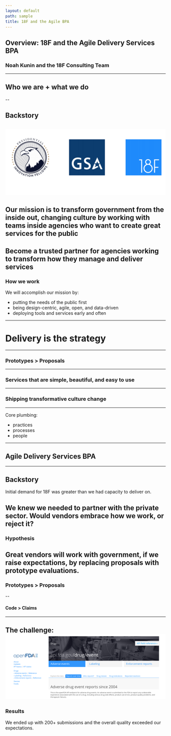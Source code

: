```yaml
---
layout: default
path: sample
title: 18F and the Agile BPA
---
```

## Overview: 18F and the Agile Delivery Services BPA
### Noah Kunin and the 18F Consulting Team
---
## Who we are + what we do
--
## Backstory
![](https://raw.githubusercontent.com/18F/slides/18f-pages/assets/img/PIF%20-%20GSA%20-%2018F%20logos.png)
--
Our mission is to transform government from the inside out, **changing culture** by working with teams inside agencies who want to create great services for the public
--
Become a **trusted partner** for agencies working to transform how they manage and deliver services
--
### How we work 

We will accomplish our mission by:

* putting the needs of the public first
* being design-centric, agile, open, and data-driven
* deploying tools and services early and often
---
# Delivery is the strategy
---
### Prototypes > Proposals
---
### Services that are simple, beautiful, and easy to use
---
### Shipping transformative culture change
---
Core plumbing:

* practices
* processes
* people
---
## Agile Delivery Services BPA
---
## Backstory
Initial demand for 18F was greater than we had capacity to deliver on. 

We knew we needed to partner with the private sector. Would vendors embrace **how we work**, or reject it?
---
### Hypothesis

Great vendors **will** work with government, if we raise expectations, by replacing proposals with prototype evaluations.
--
### Prototypes > Proposals
--
#### Code > Claims
---
The challenge: 
![](https://raw.githubusercontent.com/18F/slides/18f-pages/assets/img/openFDA%20API.png)
---
### Results
We ended up with 200+ submissions and the overall quality exceeded our expectations. 